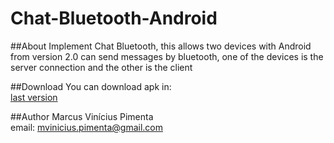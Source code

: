 Chat-Bluetooth-Android
======================

##About
Implement Chat Bluetooth, this allows two devices with Android from version 2.0 can send messages by bluetooth, one of the devices is the server 
connection and the other is the client

##Download
You can download apk in:  
[last version](https://raw.github.com/marcuspimenta/Chat-Bluetooth-Android/master/Bluetooth/bin/Bluetooth.apk)

##Author
Marcus Vinícius Pimenta  
email: [mvinicius.pimenta@gmail.com](mailto:mvinicius.pimenta@gmail.com)
